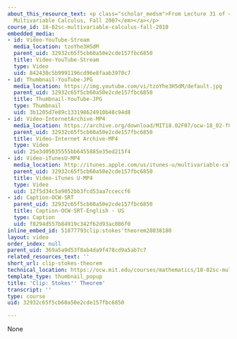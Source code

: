 ```yaml
---
about_this_resource_text: <p class="scholar_medsm">From Lecture 31 of <a href="http://ocw.mit.edu/courses/mathematics/18-02-multivariable-calculus-fall-2007/video-lectures/"><em>18.02
  Multivariable Calculus, Fall 2007</em></a></p>
course_id: 18-02sc-multivariable-calculus-fall-2010
embedded_media:
- id: Video-YouTube-Stream
  media_location: tzoYhe3H5dM
  parent_uid: 32932c65f5cb60a50e2cde157fbc6850
  title: Video-YouTube-Stream
  type: Video
  uid: 842430c5b9991196cd96e8faab3970c7
- id: Thumbnail-YouTube-JPG
  media_location: https://img.youtube.com/vi/tzoYhe3H5dM/default.jpg
  parent_uid: 32932c65f5cb60a50e2cde157fbc6850
  title: Thumbnail-YouTube-JPG
  type: Thumbnail
  uid: 3b1205d7e89c133198624910b48c94d8
- id: Video-InternetArchive-MP4
  media_location: https://archive.org/download/MIT18.02F07/ocw-18_02-f07-lec31_300k.mp4
  parent_uid: 32932c65f5cb60a50e2cde157fbc6850
  title: Video-Internet Archive-MP4
  type: Video
  uid: 25e3d05035555bb6455885e35ed215f4
- id: Video-iTunesU-MP4
  media_location: http://itunes.apple.com/us/itunes-u/multivariable-calculus-spring/id354869122
  parent_uid: 32932c65f5cb60a50e2cde157fbc6850
  title: Video-iTunes U-MP4
  type: Video
  uid: 12f5d34c5a9052bb3fcd53aa7cceccf6
- id: Caption-OCW-SRT
  parent_uid: 32932c65f5cb60a50e2cde157fbc6850
  title: Caption-OCW-SRT-English - US
  type: Caption
  uid: f8294d557b84919c342f62d93ac086f0
inline_embed_id: 51877793clip:stokes'theorem28038180
layout: video
order_index: null
parent_uid: 369a5a9d53f8ab4da9f478cd9a5ab7c7
related_resources_text: ''
short_url: clip-stokes-theorem
technical_location: https://ocw.mit.edu/courses/mathematics/18-02sc-multivariable-calculus-fall-2010/4.-triple-integrals-and-surface-integrals-in-3-space/part-c-line-integrals-and-stokes-theorem/session-91-stokes-theorem/clip-stokes-theorem
template_type: thumbnail_popup
title: 'Clip: Stokes'' Theorem'
transcript: ''
type: course
uid: 32932c65f5cb60a50e2cde157fbc6850

---
```

None